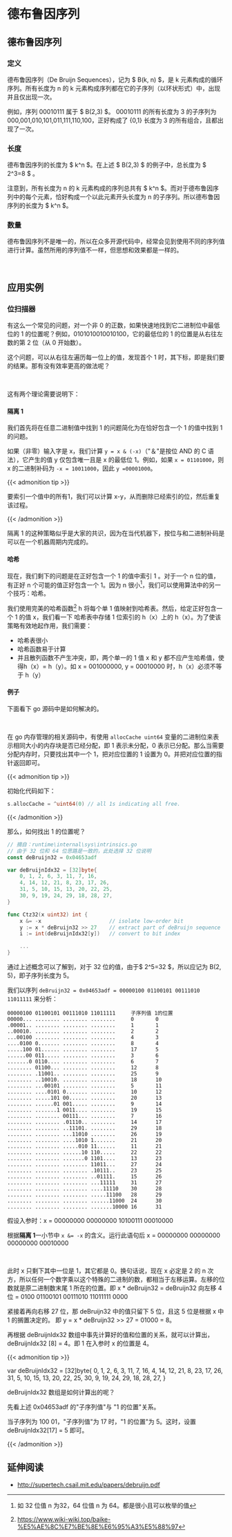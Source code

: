 # 德布鲁因序列




## 德布鲁因序列

### 定义

德布鲁因序列（De Bruijn Sequences），记为 $ B(k, n) $，是 k 元素构成的循环序列。所有长度为 n 的 k 元素构成序列都在它的子序列（以环状形式）中，出现并且仅出现一次。

例如，序列 00010111 属于 $ B(2,3) $。 00010111 的所有长度为 3 的子序列为000,001,010,101,011,111,110,100，正好构成了 {0,1} 长度为 3 的所有组合，且都出现了一次。



### 长度

德布鲁因序列的长度为 $ k^n $。在上述 $ B(2,3)  $ 的例子中，总长度为 $ 2^3=8 $ 。

注意到，所有长度为 n 的 k 元素构成的序列总共有 $ k^n $。而对于德布鲁因序列中的每个元素，恰好构成一个以此元素开头长度为 n 的子序列。所以德布鲁因序列的长度为 $ k^n $。



### 数量

德布鲁因序列不是唯一的，所以在众多开源代码中，经常会见到使用不同的序列值进行计算。虽然所用的序列值不一样，但思想和效果都是一样的。

<br>



## 应用实例

### 位扫描器

有这么一个常见的问题，对一个非 0 的正数，如果快速地找到它二进制位中最低位的 1 的位置呢？例如，0101010010010100，它的最低位的 1 的位置是从右往左数的第 2 位（从 0 开始数）。

这个问题，可以从右往左遍历每一位上的值，发现首个 1 时，其下标，即是我们要的结果。那有没有效率更高的做法呢？

<br/>

这有两个理论需要说明下：

#### 隔离 1

我们首先将在任意二进制值中找到 1 的问题简化为在恰好包含一个 1 的值中找到 1 的问题。

如果（非零）输入字是 x，我们计算 `y = x & (-x)`（"＆"是按位 AND 的 C 语法），它产生的值 y 仅包含唯一且是 x 的最低位 1。例如，如果 `x = 01101000`，则 x 的二进制补码为 `-x = 10011000`，因此 `y =00001000`。

{{< admonition tip >}}

要索引一个值中的所有1，我们可以计算 x-y，从而删除已经索引的位，然后重复该过程。

{{< /admonition >}}

隔离 1 的这种策略似乎是大家的共识，因为在当代机器下，按位与和二进制补码是可以在一个机器周期内完成的。

#### 哈希

现在，我们剩下的问题是在正好包含一个 1 的值中索引 1 。对于一个 n 位的值，有正好 n 个可能的值正好包含一个 1。因为 n 很小[^2]，我们可以使用算法中的另一个技巧：哈希。

我们使用完美的哈希函数[^3] h 将每个单 1 值映射到哈希表。然后，给定正好包含一个 1 的值 x，我们看一下
哈希表中存储 1 位索引的 h（x）上的 h（x）。为了使该策略有效地起作用，我们需要：

-   哈希表很小
-   哈希函数易于计算
-   并且散列函数不产生冲突，即，两个单一的 1 值 x 和 y 都不应产生哈希值，使得h（x）= h（y）。如 x = 001000000, y = 00010000 时，h（x）必须不等于 h（y）



#### 例子

下面看下 go 源码中是如何解决的。

<br/>

在 go 内存管理的相关源码中，有使用 `allocCache uint64` 变量的二进制位来表示相同大小的内存块是否已经分配，即 1 表示未分配，0 表示已分配。那么当需要分配内存时，只要找出其中一个 1，把对应位置的 1 设置为 0。并把对应位置的指针返回即可。

{{< admonition tip >}}

初始化代码如下：

```go
s.allocCache = ^uint64(0) // all 1s indicating all free.
```

{{< /admonition >}}



那么，如何找出 1 的位置呢？

```go E:\Program Files (x86)\go\src\runtime\internal\sys\intrinsics.go
// 摘自：runtime\internal\sys\intrinsics.go
// 由于 32 位和 64 位思路是一致的，此处选择 32 位说明
const deBruijn32 = 0x04653adf

var deBruijnIdx32 = [32]byte{
	0, 1, 2, 6, 3, 11, 7, 16,
	4, 14, 12, 21, 8, 23, 17, 26,
	31, 5, 10, 15, 13, 20, 22, 25,
	30, 9, 19, 24, 29, 18, 28, 27,
}

func Ctz32(x uint32) int {
	x &= -x                      // isolate low-order bit
	y := x * deBruijn32 >> 27    // extract part of deBruijn sequence
	i := int(deBruijnIdx32[y])   // convert to bit index

    ...
}
```

通过上述概念可以了解到，对于 32 位的值，由于$ 2^5=32 $，所以应记为 B(2, 5)，即子序列长度为 5。

我们以序列 `deBruijn32 = 0x04653adf = 00000100 01100101 00111010 11011111` 来分析：

```
00000100 01100101 00111010 11011111     子序列值 1的位置
00000... ........ ........ ........     0		0
.00001.. ........ ........ ........     1	    1
..00010. ........ ........ ........     2	    2
...00100 ........ ........ ........     4	    3
....0100 0....... ........ ........     8	    4
.....100 01...... ........ ........     17	    5
......00 011..... ........ ........     3	    6
.......0 0110.... ........ ........     6	    7
........ 01100... ........ ........     12	    8
........ .11001.. ........ ........     25	    9
........ ..10010. ........ ........     18	    10
........ ...00101 ........ ........     5	    11
........ ....0101 0....... ........     10	    12
........ .....101 00...... ........     20	    13
........ ......01 001..... ........     9	    14
........ .......1 0011.... ........     19	    15
........ ........ 00111... ........     7	    16
........ ........ .01110.. ........     14	    17
........ ........ ..11101. ........     29	    18
........ ........ ...11010 ........     26	    19
........ ........ ....1010 1.......     21	    20
........ ........ .....010 11......     11	    21
........ ........ ......10 110.....     22	    22
........ ........ .......0 1101....     13	    23
........ ........ ........ 11011...     27	    24
........ ........ ........ .10111..     23	    25
........ ........ ........ ..01111.     15	    26
........ ........ ........ ...11111     31	    27
........ ........ ........ ....11110    30	    28
........ ........ ........ .....11100   28	    29
........ ........ ........ ......11000  24	    30
........ ........ ........ .......10000 16	    31
```

假设入参时：x = 00000000 00000000 10100111 00010000



根据**隔离 1**一小节中 `x &= -x` 的含义。运行此语句后 x = 00000000 00000000 00000000 00010000

<br>

此时 x 只剩下其中一位是 1，其它都是 0。换句话说，现在 x 必定是 2 的 n 次方，所以任何一个数字乘以这个特殊的二进制的数，都相当于左移运算。左移的位数就是原二进制数末尾 1 所在的位置。即 x * deBruijn32 = deBruijn32 向左移 4 位 = 0100 01100101 00111010 11011111 0000

紧接着再向右移 27 位，那 deBruijn32 中的值只留下 5 位，且这 5 位是根据 x 中 1 的搁置决定的。 即 y = x * deBruijn32 >> 27 = 01000 = 8。



再根据 deBruijnIdx32  数组中事先计算好的值和位置的关系，就可以计算出，deBruijnIdx32 [8] = 4。即 1 在入参时 x 的位置是 4。

{{< admonition tip >}}

var deBruijnIdx32 = [32]byte{
	0, 1, 2, 6, 3, 11, 7, 16,
	4, 14, 12, 21, 8, 23, 17, 26,
	31, 5, 10, 15, 13, 20, 22, 25,
	30, 9, 19, 24, 29, 18, 28, 27,
}

deBruijnIdx32 数组是如何计算出的呢？

先看上述 0x04653adf 的"子序列值"与 "1 的位置"关系。

当子序列为 100 01，"子序列值"为 17 时，"1 的位置"为 5。这时，设置 deBruijnIdx32[17] = 5 即可。

{{< /admonition >}}



## 延伸阅读

*   <http://supertech.csail.mit.edu/papers/debruijn.pdf>



[^2]: 如 32 位值 n 为32，64 位值 n 为 64。都是很小且可以枚举的值
[^3]: https://www.wiki-wiki.top/baike-%E5%AE%8C%E7%BE%8E%E6%95%A3%E5%88%97



